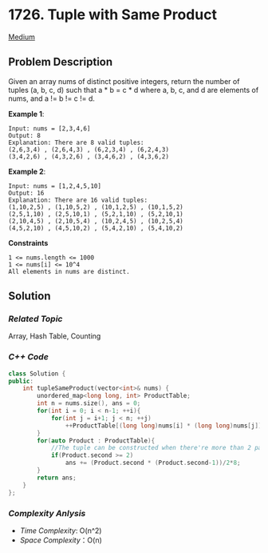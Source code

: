 # 1726. Tuple with Same Product
[Medium](https://leetcode.com/problems/tuple-with-same-product/description/)

## Problem Description

Given an array nums of distinct positive integers, return the number of tuples (a, b, c, d) such that a * b = c * d where a, b, c, and d are elements of nums, and a != b != c != d.


**Example 1**:
```
Input: nums = [2,3,4,6]
Output: 8
Explanation: There are 8 valid tuples:
(2,6,3,4) , (2,6,4,3) , (6,2,3,4) , (6,2,4,3)
(3,4,2,6) , (4,3,2,6) , (3,4,6,2) , (4,3,6,2)
```
**Example 2**:
```
Input: nums = [1,2,4,5,10]
Output: 16
Explanation: There are 16 valid tuples:
(1,10,2,5) , (1,10,5,2) , (10,1,2,5) , (10,1,5,2)
(2,5,1,10) , (2,5,10,1) , (5,2,1,10) , (5,2,10,1)
(2,10,4,5) , (2,10,5,4) , (10,2,4,5) , (10,2,5,4)
(4,5,2,10) , (4,5,10,2) , (5,4,2,10) , (5,4,10,2)
```

**Constraints**
```
1 <= nums.length <= 1000
1 <= nums[i] <= 10^4
All elements in nums are distinct.
```

## Solution

### _Related Topic_
   Array, Hash Table, Counting

### _C++ Code_
```cpp
class Solution {
public:
    int tupleSameProduct(vector<int>& nums) {
        unordered_map<long long, int> ProductTable;
        int n = nums.size(), ans = 0;
        for(int i = 0; i < n-1; ++i){
            for(int j = i+1; j < n; ++j)
                ++ProductTable[(long long)nums[i] * (long long)nums[j]];
        }
        for(auto Product : ProductTable){
            //The tuple can be constructed when there're more than 2 pairs of numbers
            if(Product.second >= 2)
                ans += (Product.second * (Product.second-1))/2*8;
        }
        return ans;
    }
};
```

### _Complexity Anlysis_
- _Time Complexity_: O(n^2)
- _Space Complexity_：O(n)
